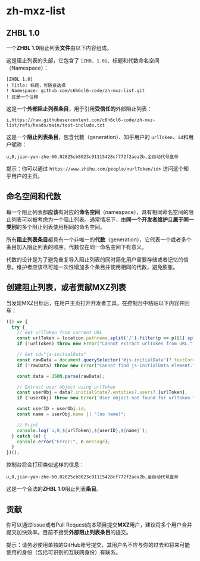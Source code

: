# zh-mxz-list

## ZHBL 1.0

一个**ZHBL 1.0**阻止列表**文件**由以下内容组成。

这是阻止列表的头部，它包含了 `[ZHBL 1.0]`、标题和代数命名空间（Namespace）：

```ZHBL
[ZHBL 1.0]
! Title: 标题，可随意选择
! Namespace: github.com/c6h6cl6-code/zh-mxz-list.git
! 这是一个注释
```

这是一个**外部阻止列表条目**，用于引用**受信任的**外部阻止列表：

```
i,https://raw.githubusercontent.com/c6h6cl6-code/zh-mxz-list/refs/heads/main/test-include.txt
```

这是一个**阻止列表条目**，包含代数（generation）、知乎用户的 `urlToken`、`id`和用户昵称：

```ZHBL
u,0,jian-yan-zhe-60,02825cb8023c91115428cf772f2aea2b,全自动代号盒帝
```

提示：你可以通过 `https://www.zhihu.com/people/<urlToken/id>` 访问这个知乎用户的主页。

## 命名空间和代数
每一个阻止列表都**应该**有对应的**命名空间**（namespace），具有相同命名空间的阻止列表可以被考虑为一个阻止列表。通常情况下，由**同一个开发者维护**且**属于同一类别**的多个阻止列表使用相同的命名空间。

所有**阻止列表条目**都具有一个非唯一的**代数**（generation），它代表一个或者多个条目加入阻止列表的顺序。代数仅在同一命名空间下有意义。

代数的设计是为了避免重复导入阻止列表的同时简化用户需要存储或者记忆的信息。维护者应该尽可能一次性增加多个条目并使用相同的代数，避免膨胀。

## 创建阻止列表，或者贡献MXZ列表

当发现MXZ目标后，在用户主页打开开发者工具，在控制台中粘贴以下内容并回车：

```JavaScript
(() => {
  try {
    // Get urlToken from current URL
    const urlToken = location.pathname.split('/').filter(p => p)[1].split('?')[0];
    if (!urlToken) throw new Error("Cannot extract urlToken from URL.");

    // Get id="js-initialData"
    const rawData = document.querySelector('#js-initialData')?.textContent;
    if (!rawData) throw new Error("Cannot find js-initialData element.");

    const data = JSON.parse(rawData);

    // Extract user object using urlToken
    const userObj = data?.initialState?.entities?.users?.[urlToken];
    if (!userObj) throw new Error(`User object not found for urlToken "${urlToken}".`);

    const userID = userObj.id;
    const name = userObj.name || "(no name)";

    // Print
    console.log(`u,0,${urlToken},${userID},${name}`);
  } catch (e) {
    console.error("Error:", e.message);
  }
})();
```

控制台将会打印类似这样的信息：

```ZHBL
u,0,jian-yan-zhe-60,02825cb8023c91115428cf772f2aea2b,全自动代号盒帝
```

这是一个合法的**ZHBL 1.0**阻止列表**条目**。

## 贡献

你可以通过Issue或者Pull Request向本项目提交**MXZ**用户，建议将多个用户合并提交加快效率。目前不接受**外部阻止列表条目**的提交。

提示：请务必使用单独的GitHub账号提交，其用户名不应与你的过去和将来可能使用的身份（包括可识别的互联网身份）有联系。
